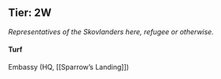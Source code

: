 ---
---

## Tier: 2W
*Representatives of the Skovlanders here, refugee or otherwise.*

#### **Turf**
Embassy (HQ, [[Sparrow’s Landing]])